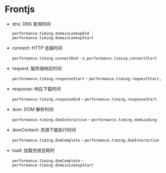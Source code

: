 # Frontjs

- dns: DNS 查询时间

    `performance.timing.domainLookupEnd - performance.timing.domainLookupStart`

- connect: HTTP 连接时间

    `performance.timing.connectEnd` - `e.performance.timing.connectStart`

- request: 服务端响应时间

    `performance.timing.responseStart` - `performance.timing.requestStart,`

- response: 响应下载时间

    `performance.timing.responseEnd` - `performance.timing.responseStart`
    
- dom: DOM 解析时间

    `performance.timing.domInteractive` - `performance.timing.domLoading`

- domContent: 资源下载执行时间

    `performance.timing.domComplete` - `performance.timing.domInteractive`

- load: 加载完成总耗时

    `performance.timing.domComplete` - `performance.timing.domainLookupStart`
